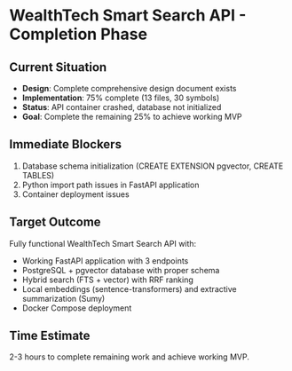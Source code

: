 # WealthTech Smart Search API - Completion Phase

## Current Situation
- **Design**: Complete comprehensive design document exists
- **Implementation**: 75% complete (13 files, 30 symbols)
- **Status**: API container crashed, database not initialized
- **Goal**: Complete the remaining 25% to achieve working MVP

## Immediate Blockers
1. Database schema initialization (CREATE EXTENSION pgvector, CREATE TABLES)
2. Python import path issues in FastAPI application
3. Container deployment issues

## Target Outcome
Fully functional WealthTech Smart Search API with:
- Working FastAPI application with 3 endpoints
- PostgreSQL + pgvector database with proper schema
- Hybrid search (FTS + vector) with RRF ranking
- Local embeddings (sentence-transformers) and extractive summarization (Sumy)
- Docker Compose deployment

## Time Estimate
2-3 hours to complete remaining work and achieve working MVP.

